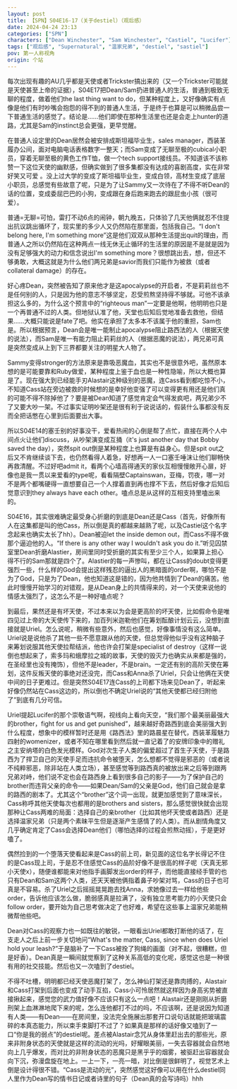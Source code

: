 ```yaml
---
layout: post
title: 【SPN】S04E16-17（关于destiel）（观后感）
date: 2024-04-24 23:13
categories: ["SPN"]
characters: ["Dean Winchester", "Sam Winchester", "Castiel", "Lucifer"]
tags: ["观后感", "Supernatural", "温家兄弟", "destiel", "sastiel"]
pov: 第一人称视角
origin: 个站
---
```


每次出现有趣的AU几乎都是天使或者Trickster搞出来的（又一个Trickster可能就是天使甚至上帝的证据），S04E17把Dean/Sam扔进普通人的生活，普通到极致无聊的程度，做着他们the last thing want to do，但某种程度上，又好像确实有点像是他们有时吵嘴会抱怨的得不到的普通人生活，于是终于也算是可以稍微品尝一下普通生活的感觉了。结论是……他们即使在那种生活里也还是会走上hunter的道路，尤其是Sam的instinct总会更强，更早觉醒。

在普通人设定里的Dean居然会被安排成斯坦福毕业生，sales manager，西装革履办公间，面对电脑电话表格数字一整天；而Sam变成了无聊至极的cubical小职员，穿着无聊至极的黄色工作T恤，做一个tech support接线员。不知道该不该称赞一下这位天使的幽默感，但确实做到了很多集都没有达成的喜剧高度，实在非常好笑又可爱 。没上过大学的变成了斯坦福毕业生，变成白领，高材生变成了底层小职员，总感觉有些故意了呢，只是为了让Sammy又一次待在了不得不听Dean的话的位置，变成委屈巴巴的小狗，变成跟在身后跑来跑去的跟屁虫小孩（很可爱）。

普通=无聊=可怕，雷打不动6点的闹钟，朝九晚五，只体验了几天他俩就忍不住提出抗议跳出循环了，现实里的多少人又仍然陷在那里面，包括我自己。“I don't belong here, I'm something more”这是他们双双从那种生活提出quit的理由，而普通人之所以仍然陷在这种两点一线无休无止循环的生活里的原因是不是就是因为没有足够强大的动力和信念说出I'm something more？很想跳出去，想，但还不够勇敢，大概这就是为什么他们两兄弟是savior而我们只能作为被救（或者collateral damage）的存在。

好心疼Dean，突然被告知了原来他才是这apocalypse的开启者，不是莉莉丝也不是任何别的人，只是因为他的意志不够坚定，忍受煎熬坚持得不够就。可他不该承担这么多的，为什么这个预言中的“righteous man”一定要是他啊，他明明也只是一个再普通不过的人类。但地狱认准了他，天堂也后知后觉地准备去救他，但结果……大概只能说是fate了吧。他实在承担了太多本不该属于他的重担，Sam也是。所以根据预言，Dean会是唯一能制止apocalypse阻止路西法的人（根据天使的说法），而Sam是唯一有能力阻止莉莉丝的人（根据恶魔的说法），两兄弟可真是突然变成从上到下三界都要关注的明星大人物了。

Sammy变得stronger的方法原来是靠吸恶魔血，其实也不是很意外吧，虽然原本想的是可能要靠和Ruby做爱，某种程度上鉴于血也是一种性隐喻，所以大概也算是了。现在强大到已经能手刃Alastair这种级别的恶魔，连Cass看到都吃惊不小，不知道Cass站在旁边被救的时候想的是幸好他变强了可以变得更有用还是他们真的可能不得不除掉他了？要是被Dean知道了感觉肯定会气得发疯吧，两兄弟少不了又要大吵一架。不过事实证明吵架还是很有利于说说话的，假装什么事都没有反而全把话憋在心里到后面要出大事。

所以S04E14的塞壬别的好事没干，爱看热闹的心倒是帮了点忙，直接在两个人中间点火让他们discuss，从吵架演变成互捅（it's just another day that Bobby saved the day），突然spit out倒是某种程度上也算是有益身心。但是spit out之后又不肯继续谈下去，也仍然看得人着急，好想再一人一口塞壬唾沫让他们聊畅快再救清醒。不过好吧admit it，看两个心墙高得通天的家伙互相慢慢敞开心扉，好像也是我一贯以来爱看的type呢，看看隔壁Captainswan，亚梅，罚夜，哪一对不是两个都嘴硬得一直想要自己一个人撑着直到再也撑不下去，然后好像才后知后觉意识到they always have each other。嗑点总是从这样的互相支持里嗑出来的。

S04E16，其实很难确定最受身心折磨的到底是Dean还是Cass（首先，好像所有人在这集都是叫的他Cass，所以倒是真的都越来越熟了呢，以及Castiel这个名字念起来也确实太长了hh）。Dean被迫let the inside demon out，而Cass不得不做那个逼迫他的人。“If there is any other way I wouldn't ask you do it.”听见囚禁室里Dean折磨Alastier，房间里同时受折磨的其实有至少三个人，如果算上担心得不行的Sam那就是四个了。Alastier的每一声惨叫，都在让Cass的doubt变得更强烈一些，什么样的God会提出这样残忍的逼出人的黑暗面的order啊，哪怕不是为了God，只是为了Dean，他也知道这是错的，因为他共情到了Dean的痛苦。他此时慢慢开始学习的对错观，是从Dean身上的共情得来的，对一个天使来说他的情感太强烈了，这怎么不是一种好嗑点呢？

到最后，果然还是有坏天使，不过本来以为会是更高阶的坏天使，比如假命令是唯四见过上帝的大天使传下来的，加百列米迦勒他们在筹划酝酿计划云云，没想到直接就是Uriel。怎么说呢，稍微有些意外，然后也感觉，好像事情没有这么简单。Uriel说是说他杀了其他一些不愿意跟从他的天使，但总觉得他似乎没有这种脑子来筹划说服其他天使拉帮结派，他也许会打架是specialist of destroy（这样一说倒也想起来了，索多玛和蛾摩拉之城的故事，天使的毁灭力也确实从来都是强的，在圣经里也没有掩饰），但他不是leader，不是brain。一定还有别的高阶天使在筹划，这件反叛天使的事绝对还没完，而Cass和Anna杀了Uriel，只会让他俩在天使中间的日子更难过。但是突然S04E17连Cass的上司都下场来见Dean了，听起来好像仍然站在Cass这边的，所以倒也不确定Uriel说的“其他天使都已经归附他了”到底有几分可信。

Uriel提起Lucifer的那个崇敬语气啊，视线向上看向天空，“我们那个最美丽最强大的brother，fight for us and get punished”，越来越好奇路西到底会美丽强大到什么程度，想象中的模样暂时还是用《路西法》里的路晨星在替代，西装革履魅力四射的womenizer，或者不知在哪里看到然后就一直记着了的安牌印象中的赠礼之主安纳塔的白色发光模样。God对次生子人类的偏爱超过了首生子天使，于是路西为了捍卫自己的天使手足而违抗命令被堕天，怎么想都不觉得是邪恶的（或者说不纯粹邪恶，除非站在人类立场），甚至感觉等到路西真的被放出来之后等到跟两兄弟对峙，他们说不定也会在路西身上看到很多自己的影子——为了保护自己的brother而违背父亲的命令——如果Dean/Sam的父亲是God，他们自己就会是拿的路西的剧本了。尤其这个“brother”这个词一出现，就更加感觉到了意味深长，Cass称呼其他天使每次也都用的是brothers and sisters，那么感觉很快就会出现那种让Cass两难的局面：选择自己的亲brother（比如其他坏天使或者路西）还是选择温家兄弟（只是两个素昧平生但是逐渐产生感情了的人类）。而从剧情角度又几乎确定肯定了Cass会选择Dean他们（哪怕选择的过程会煎熬动摇），于是更好嗑了。

偶然捡到的一个堕落天使看起来是Cass的前上司，新见面的这位名字长得记不住的是Cass现上司，于是忍不住感觉Cass的品阶好像不是很高的样子呢（天真无邪小天使x），随便谁都能来对他指手画脚发出order的样子，而他能直接经手管的也只有Dean和Sam这两个人类，还天天被他俩指着鼻子吵架对骂，Cass的日子也可真是不容易。杀了Uriel之后摇摇晃晃跑去找Anna，求她像过去一样给他些order，告诉他应该怎么做，脆弱感真是拉满了，没有独立思考能力的小天使只会follow order，要开始为自己思考做决定了也好难，希望在这些事上温家兄弟能稍微帮他些吧。

Dean对Cass的观察力也一如既往的敏锐，一眼看出Uriel都敢打断他的话了，在支走人之后上前一步关切地问“What's the matter, Cass, since when does Uriel hold your leash?”于是脑补了一下Cass被拴了狗绳的画面（对不起，很糟糕，但是好香）。Dean真是一瞬间就觉察到了这种关系高低的变化呢，感觉这也是一种很有用的社交技能。然后也又一次嗑到了destiel。

不得不吐槽，明明都已经天使恶魔打架了，怎么神仙打架还是靠肉搏的，Alastair和Cass打架到后面也变成了动手互掐，Cass小可怜居然就这样因为身高劣势被直接揪起来，感觉您的武力值好像不应该只有这么一点吧！Alastair还是刚刚从折磨刑架上血淋淋地爬下来的呢，怎么连他都打不过的吗，不应该啊，还是说因为知道有人类——有Dean——在房间里，没法完全施展出那套开口说句话就能把玻璃震碎的本真态能力，所以束手束脚打不过了？如果真是那样的话好像又嗑到了一口“你是我的弱点”的destiel呢。差点被Alastair念咒从身体里赶出去的那些光，原来非附身状态的天使就是这样的流动的光吗，好耀眼美丽，一失去容器就会自然地向上几乎爆发，而对比的非附身状态的恶魔只是黑乎乎的烟雾，被驱赶出容器就会向下沉，弥漫盘旋在地上。一上一下，一亮一暗，对比倒是很鲜明了，视觉艺术上倒是设计得很不错。“Cass是流动的光”，突然感觉这好像可以用在什么destiel同人里作为Dean写的情书日记或者诗里的句子（Dean真的会写诗吗）hhh
